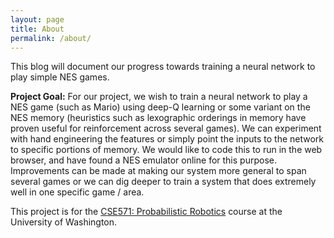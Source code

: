 ```yaml
---
layout: page
title: About
permalink: /about/
---
```


This blog will document our progress towards training a neural network to play simple NES games. 

**Project Goal:**
For our project, we wish to train a neural network to play a NES game (such as Mario) using deep-Q learning or some variant on the NES memory (heuristics such as lexographic orderings in memory have proven useful for reinforcement across several games). We can experiment with hand engineering the features or simply point the inputs to the network to specific portions of memory. We would like to code this to run in the web browser, and have found a NES emulator online for this purpose. Improvements can be made at making our system more general to span several games or we can dig deeper to train a system that does extremely well in one specific game / area.

This project is for the [CSE571: Probabilistic Robotics](https://courses.cs.washington.edu/courses/cse571/15au/) course at the University of Washington.

